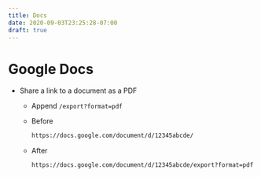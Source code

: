 ```yaml
---
title: Docs
date: 2020-09-03T23:25:28-07:00
draft: true
---
```


# Google Docs

* Share a link to a document as a PDF

  * Append `/export?format=pdf`

  * Before

    ```txt
    https://docs.google.com/document/d/12345abcde/
    ```
  * After

    ```txt
    https://docs.google.com/document/d/12345abcde/export?format=pdf
    ```
